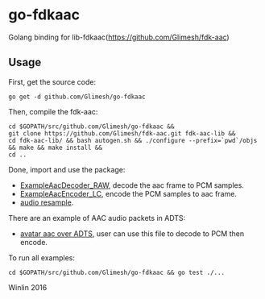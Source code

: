 # go-fdkaac

Golang binding for lib-fdkaac(https://github.com/Glimesh/fdk-aac)

## Usage

First, get the source code:

```
go get -d github.com/Glimesh/go-fdkaac
```

Then, compile the fdk-aac:

```
cd $GOPATH/src/github.com/Glimesh/go-fdkaac &&
git clone https://github.com/Glimesh/fdk-aac.git fdk-aac-lib &&
cd fdk-aac-lib/ && bash autogen.sh && ./configure --prefix=`pwd`/objs && make && make install &&
cd ..
```

Done, import and use the package:

* [ExampleAacDecoder_RAW](fdkaac/example_test.go#L29), decode the aac frame to PCM samples.
* [ExampleAacEncoder_LC](fdkaac/example_test.go#L316), encode the PCM samples to aac frame.
* [audio resample](https://github.com/Glimesh/go-aresample).

There are an example of AAC audio packets in ADTS:

* [avatar aac over ADTS](doc/adts_data.go), user can use this file to decode to PCM then encode.

To run all examples:

```
cd $GOPATH/src/github.com/Glimesh/go-fdkaac && go test ./...
```

Winlin 2016
